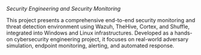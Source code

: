 *Security Engineering and Security Monitoring*

This project presents a comprehensive end-to-end security monitoring and threat detection environment using Wazuh, TheHive, Cortex, and Shuffle, integrated into Windows and Linux infrastructures. Developed as a hands-on cybersecurity engineering project, it focuses on real-world adversary simulation, endpoint monitoring, alerting, and automated response. 
